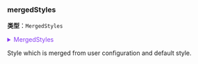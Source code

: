 ### mergedStyles

**类型**：`MergedStyles`

<details>

<summary style="color: #873bf4; cursor: pointer">MergedStyles</summary>

```ts
type MergedStyles = {
  /** Style of the main shape */
  keyShape: ShapeStyle;
  /** Style of the halo of the main shape */
  halo: ShapeStyle;
  /** Text style */
  label: ShapeStyle;
  /** Text background style */
  labelBackground: ShapeStyle;
  /** Text icon style */
  labelIcon: ShapeStyle;
  /** Badge style */
  badge: ShapeStyle;
  /** Port style */
  anchor: ShapeStyle;
};
```

</details>

Style which is merged from user configuration and default style.
